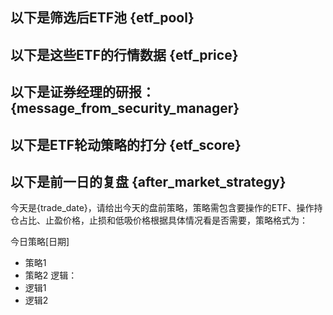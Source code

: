 以下是筛选后ETF池
{etf_pool}
---
以下是这些ETF的行情数据
{etf_price}
---
以下是证券经理的研报：
{message_from_security_manager}
---
以下是ETF轮动策略的打分
{etf_score}
---
以下是前一日的复盘
{after_market_strategy}
---
今天是{trade_date}，请给出今天的盘前策略，策略需包含要操作的ETF、操作持仓占比、止盈价格，止损和低吸价格根据具体情况看是否需要，策略格式为：

今日策略[日期]
- 策略1
- 策略2
逻辑：
- 逻辑1
- 逻辑2
